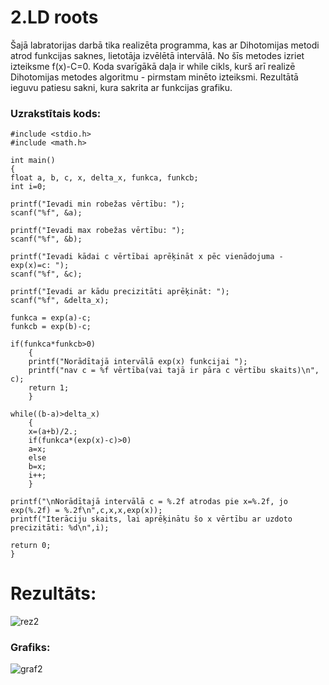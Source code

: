 # 2.LD roots
Šajā labratorijas darbā tika realizēta programma, kas ar Dihotomijas metodi atrod funkcijas saknes, lietotāja izvēlētā intervālā. No šīs metodes izriet izteiksme f(x)-C=0. Koda svarīgākā daļa ir while cikls, kurš arī realizē Dihotomijas metodes algoritmu - pirmstam minēto izteiksmi. Rezultātā ieguvu patiesu sakni, kura sakrita ar funkcijas grafiku. 

### Uzrakstītais kods:
```
#include <stdio.h>
#include <math.h>

int main()
{
float a, b, c, x, delta_x, funkca, funkcb;
int i=0;

printf("Ievadi min robežas vērtību: ");
scanf("%f", &a);

printf("Ievadi max robežas vērtību: ");
scanf("%f", &b);

printf("Ievadi kādai c vērtībai aprēķināt x pēc vienādojuma - exp(x)=c: ");
scanf("%f", &c);

printf("Ievadi ar kādu precizitāti aprēķināt: ");
scanf("%f", &delta_x);

funkca = exp(a)-c;
funkcb = exp(b)-c;

if(funkca*funkcb>0)
    {
    printf("Norādītajā intervālā exp(x) funkcijai ");
    printf("nav c = %f vērtība(vai tajā ir pāra c vērtību skaits)\n", c);
    return 1;
    }

while((b-a)>delta_x)
    {
    x=(a+b)/2.;
    if(funkca*(exp(x)-c)>0)
    a=x;
    else
    b=x;
    i++;
    }

printf("\nNorādītajā intervālā c = %.2f atrodas pie x=%.2f, jo exp(%.2f) = %.2f\n",c,x,x,exp(x));
printf("Iterāciju skaits, lai aprēķinātu šo x vērtību ar uzdoto precizitāti: %d\n",i);

return 0;
}
```
# Rezultāts:
![rez2](https://user-images.githubusercontent.com/90239365/149573053-8b666879-035f-4c74-aba1-85895358835e.png)
### Grafiks:
![graf2](https://user-images.githubusercontent.com/90239365/149573060-95867c74-2417-428f-beb1-bb62e2c82285.png)



